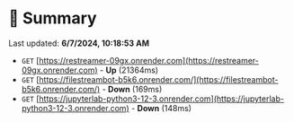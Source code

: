 # 📖 Summary
Last updated: **6/7/2024, 10:18:53 AM**

- `GET` [https://restreamer-09gx.onrender.com](https://restreamer-09gx.onrender.com) - **Up** (21364ms)
- `GET` [https://filestreambot-b5k6.onrender.com/](https://filestreambot-b5k6.onrender.com/) - **Down** (169ms)
- `GET` [https://jupyterlab-python3-12-3.onrender.com](https://jupyterlab-python3-12-3.onrender.com) - **Down** (148ms)
